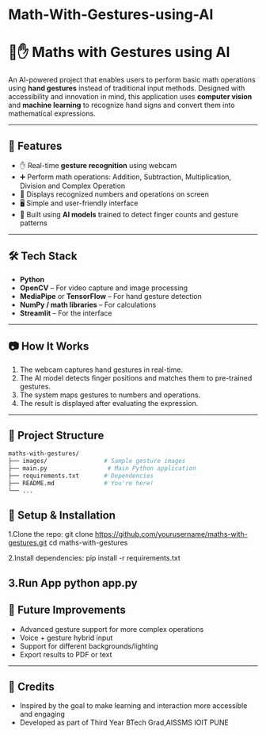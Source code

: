 # Math-With-Gestures-using-AI
# 🧠✋ Maths with Gestures using AI

An AI-powered project that enables users to perform basic math operations using **hand gestures** instead of traditional input methods. Designed with accessibility and innovation in mind, this application uses **computer vision** and **machine learning** to recognize hand signs and convert them into mathematical expressions.

---

## 🚀 Features

- ✋ Real-time **gesture recognition** using webcam
- ➕ Perform math operations: Addition, Subtraction, Multiplication, Division and Complex Operation
- 🧮 Displays recognized numbers and operations on screen
- 🖥️ Simple and user-friendly interface
- 🧠 Built using **AI models** trained to detect finger counts and gesture patterns

---

## 🛠️ Tech Stack

- **Python**
- **OpenCV** – For video capture and image processing
- **MediaPipe** or **TensorFlow** – For hand gesture detection
- **NumPy / math libraries** – For calculations
- **Streamlit** – For the interface

---

## 📷 How It Works

1. The webcam captures hand gestures in real-time.
2. The AI model detects finger positions and matches them to pre-trained gestures.
3. The system maps gestures to numbers and operations.
4. The result is displayed after evaluating the expression.

---

## 📁 Project Structure

```bash
maths-with-gestures/
├── images/                # Sample gesture images
├── main.py                 # Main Python application
├── requirements.txt       # Dependencies
├── README.md              # You're here!
└── ...
```
## 🧪 Setup & Installation
1.Clone the repo:
git clone https://github.com/yourusername/maths-with-gestures.git
cd maths-with-gestures

2.Install dependencies:
pip install -r requirements.txt

3.Run App
python app.py
---

## 🎯 Future Improvements
- Advanced gesture support for more complex operations
- Voice + gesture hybrid input
- Support for different backgrounds/lighting
- Export results to PDF or text
---

## 🙌 Credits
- Inspired by the goal to make learning and interaction more accessible and engaging
- Developed as part of Third Year BTech Grad,AISSMS IOIT PUNE 


